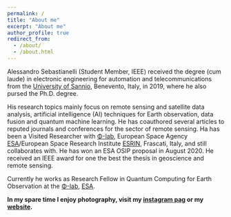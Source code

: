 ```yaml
---
permalink: /
title: "About me"
excerpt: "About me"
author_profile: true
redirect_from: 
  - /about/
  - /about.html
---
```


Alessandro Sebastianelli (Student Member, IEEE) received the degree (cum laude) in electronic engineering for automation and telecommunications from the [University of Sannio][sannio], Benevento, Italy, in 2019, where he also pursed the Ph.D. degree. 

His research topics mainly focus on remote sensing and satellite data analysis, artificial intelligence (AI) techniques for Earth observation, data fusion and quantum machine learning. He has coauthored several articles to reputed journals and conferences for the sector of remote sensing. Ha has been a Visited Researcher with [Φ-lab][Φ-lab], European Space Agency [ESA][ESA]/European Space Research Institute [ESRIN](ESRIN), Frascati, Italy, and still collaborates with. He has won an ESA OSIP proposal in August 2020. He received an IEEE award for one the best the thesis in geoscience and remote sensing.

Currently he works as Research Fellow in Quantum Computing for Earth Observation at the [Φ-lab][Φ-lab], [ESA][ESA].


**In my spare time I enjoy photography, visit my [instagram pag][insta] or my [website][photo].**

[sannio]: https://www.unisannio.it/
[ESA]: http://www.esa.int/
[ESRIN]: http://www.esa.int/About_Us/ESRIN
[Φ-lab]: https://philab.phi.esa.int/
[photo]: https://alessandrosebastianelli.github.io/photography/index.html
[insta]: https://www.instagram.com/a.sebastianelli_photographer/